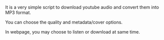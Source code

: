 It is a very simple script to download youtube audio and convert them into MP3 format.

You can choose the quality and metadata/cover options.

In webpage, you may choose to listen or download at same time.
